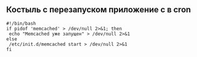 ﻿Костыль с перезапуском приложение с в cron 
----

```
#!/bin/bash
if pidof 'memcached' > /dev/null 2>&1; then
 echo "Memcached уже запущен" > /dev/null 2>&1
else
 /etc/init.d/memcached start > /dev/null 2>&1
fi
```